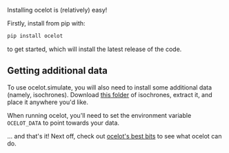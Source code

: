 Installing ocelot is (relatively) easy!

Firstly, install from pip with:

```bash
pip install ocelot
```

to get started, which will install the latest release of the code.


## Getting additional data

To use ocelot.simulate, you will also need to install some additional data (namely, isochrones). Download [this folder](https://drive.google.com/file/d/1wMXymFHo-K5jdIGoJi5oGuHeXSa3JVmu/view?usp=sharing) of isochrones, extract it, and place it anywhere you'd like.

When running ocelot, you'll need to set the environment variable `OCELOT_DATA` to point towards your data.

... and that's it! Next off, check out [ocelot's best bits](features.md) to see what ocelot can do.